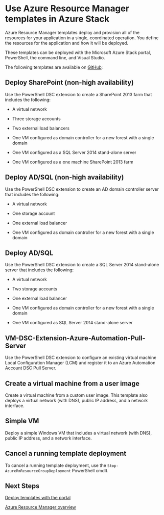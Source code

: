 <properties
    pageTitle="Use Azure Resource Manager templates in Azure Stack (tenant developers) | Microsoft Azure"
    description="Learn how to use Azure Resource Manager templates in Azure Stack to deploy and provision all of the resources for your application in a single, coordinated operation."
    services="azure-stack"
    documentationCenter=""
    authors="ErikjeMS"
    manager="v-kiwhit"
    editor=""/>

<tags
    ms.service="azure-stack"
    ms.workload="na"
    ms.tgt_pltfrm="na"
    ms.devlang="na"
    ms.topic="article"
    ms.date="01/29/2016"
    ms.author="erikje"/>

# Use Azure Resource Manager templates in Azure Stack
Azure Resource Manager templates deploy and provision all of the resources for your application in a single, coordinated operation. You define the resources for the application and how it will be deployed.

These templates can be deployed with the Microsoft Azure Stack portal, PowerShell, the command line, and Visual Studio.

The following templates are available on [GitHub](http://aka.ms/azurestackgithub):

## Deploy SharePoint (non-high availability)
Use the PowerShell DSC extension to create a SharePoint 2013 farm that includes the following:

* A virtual network

* Three storage accounts

* Two external load balancers

* One VM configured as domain controller for a new forest with a single domain

* One VM configured as a SQL Server 2014 stand-alone server

* One VM configured as a one machine SharePoint 2013 farm


## Deploy AD/SQL (non-high availability)
Use the PowerShell DSC extension to create an AD domain controller server that includes the following:

* A virtual network

* One storage account

* One external load balancer

* One VM configured as domain controller for a new forest with a single domain


## Deploy AD/SQL
Use the PowerShell DSC extension to create a SQL Server 2014 stand-alone server that includes the following:

* A virtual network

* Two storage accounts

* One external load balancer

* One VM configured as domain controller for a new forest with a single domain

* One VM configured as SQL Server 2014 stand-alone server


## VM-DSC-Extension-Azure-Automation-Pull-Server
Use the PowerShell DSC extension to configure an existing virtual machine Local Configuration Manager (LCM) and register it to an Azure Automation Account DSC Pull Server.

## Create a virtual machine from a user image
Create a virtual machine from a custom user image. This template also deploys a virtual network (with DNS), public IP address, and a network interface.

## Simple VM
Deploy a simple Windows VM that includes a virtual network (with DNS), public IP address, and a network interface.

## Cancel a running template deployment
To cancel a running template deployment, use the `Stop-AzureRmResourceGroupDeployment` PowerShell cmdlt.

## Next Steps
[Deploy templates with the portal](azure-stack-deploy-template-portal.md)

[Azure Resource Manager overview](../resource-group-overview.md)

